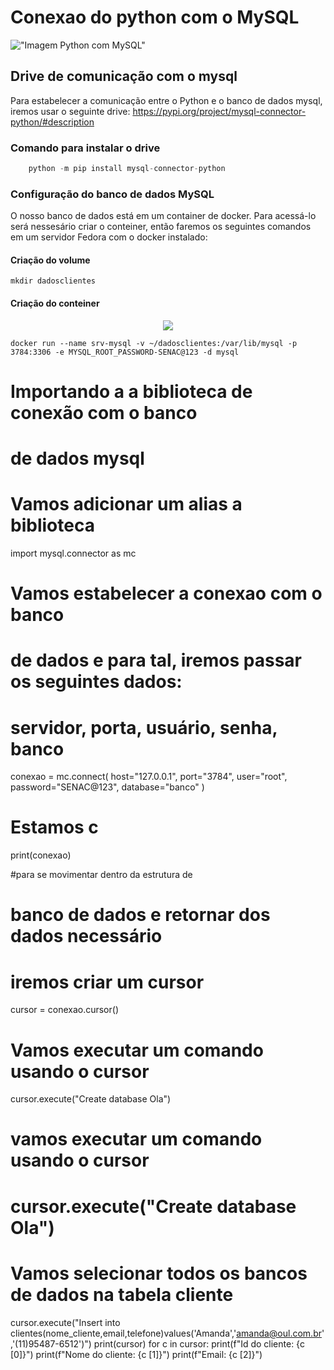 # Conexao do python com o MySQL

!["Imagem Python com MySQL"](https://miro.medium.com/v2/resize:fit:720/format:webp/1*OnDVcS17HTWZ2L2vPaaQ1A.png)

## Drive de comunicação com o mysql 
Para estabelecer a comunicação entre o Python e 
o banco de dados  mysql, iremos usar o seguinte drive:
<a href="https://pypi.org/project/mysql-connector-python/#description"> https://pypi.org/project/mysql-connector-python/#description </a>

### Comando para instalar o drive
```python 
    python -m pip install mysql-connector-python
``` 
### Configuração do banco de dados MySQL
O nosso banco de dados está em um container de docker.
Para acessá-lo será nessesário criar o conteiner, então faremos os seguintes comandos em um servidor Fedora com o docker instalado:

#### Criação do volume 
```shell
mkdir dadosclientes
```

#### Criação do conteiner
<center>
<img src="https://d1.awsstatic.com/acs/characters/Logos/Docker-Logo_Horizontel_279x131.b8a5c41e56b77706656d61080f6a0217a3ba356d.png"height" "100"></center>

```shell 
docker run --name srv-mysql -v ~/dadosclientes:/var/lib/mysql -p 3784:3306 -e MYSQL_ROOT_PASSWORD-SENAC@123 -d mysql

```
# Importando a a biblioteca de conexão com o banco 
# de dados mysql
 
# Vamos adicionar um alias a biblioteca
 
import mysql.connector as mc
 
# Vamos estabelecer a conexao com o banco 
# de dados e para tal, iremos passar os seguintes dados:
# servidor, porta, usuário, senha, banco 
 
conexao = mc.connect(
    host="127.0.0.1",
    port="3784",
    user="root",
    password="SENAC@123",
    database="banco"
)    
 # Estamos c
print(conexao)

#para se movimentar dentro da estrutura de 
# banco de dados e retornar dos dados necessário
# iremos criar um cursor
cursor = conexao.cursor()

# Vamos executar um comando usando  o cursor 
cursor.execute("Create database Ola")

# vamos executar um comando usando o cursor 
# cursor.execute("Create database Ola")

# Vamos selecionar todos os bancos de dados na tabela cliente
cursor.execute("Insert into clientes(nome_cliente,email,telefone)values('Amanda','amanda@oul.com.br','(11)95487-6512')")
print(cursor)
for c in cursor:
    print(f"Id do cliente: {c [0]}")
    print(f"Nome do cliente: {c [1]}")
    print(f"Email: {c [2]}")

   
